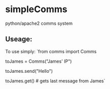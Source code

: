# simpleComms
python/apache2 comms system


## Useage:

To use simply:
`from comms import Comms

toJames = Comms("James' IP")

toJames.send("Hello")

toJames.get() # gets last message from James`
